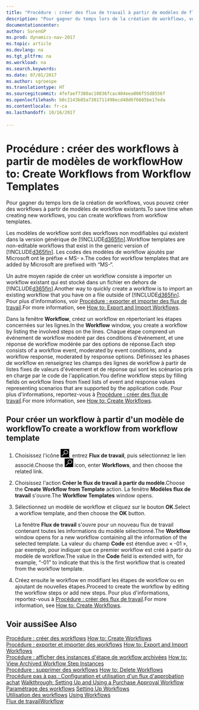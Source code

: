 ```yaml
---
title: "Procédure : créer des flux de travail à partir de modèles de flux de travail"
description: "Pour gagner du temps lors de la création de workflows, vous pouvez créer des workflows à partir de modèles de workflow existants."
documentationcenter: 
author: SorenGP
ms.prod: dynamics-nav-2017
ms.topic: article
ms.devlang: na
ms.tgt_pltfrm: na
ms.workload: na
ms.search.keywords: 
ms.date: 07/01/2017
ms.author: sgroespe
ms.translationtype: HT
ms.sourcegitcommit: 4fefaef7380ac10836fcac404eea006f55d8556f
ms.openlocfilehash: b0c2143b85a7301711498ecd40d6f6685be17eda
ms.contentlocale: fr-ca
ms.lasthandoff: 10/16/2017

---
```

# <a name="how-to-create-workflows-from-workflow-templates"></a><span data-ttu-id="b7f57-103">Procédure : créer des workflows à partir de modèles de workflow</span><span class="sxs-lookup"><span data-stu-id="b7f57-103">How to: Create Workflows from Workflow Templates</span></span>
<span data-ttu-id="b7f57-104">Pour gagner du temps lors de la création de workflows, vous pouvez créer des workflows à partir de modèles de workflow existants.</span><span class="sxs-lookup"><span data-stu-id="b7f57-104">To save time when creating new workflows, you can create workflows from workflow templates.</span></span>  

 <span data-ttu-id="b7f57-105">Les modèles de workflow sont des workflows non modifiables qui existent dans la version générique de [!INCLUDE[d365fin](includes/d365fin_md.md)].</span><span class="sxs-lookup"><span data-stu-id="b7f57-105">Workflow templates are non-editable workflows that exist in the generic version of [!INCLUDE[d365fin](includes/d365fin_md.md)].</span></span> <span data-ttu-id="b7f57-106">Les codes des modèles de workflow ajoutés par Microsoft ont le préfixe « MS- ».</span><span class="sxs-lookup"><span data-stu-id="b7f57-106">The codes for workflow templates that are added by Microsoft are prefixed with “MS-“.</span></span>  

 <span data-ttu-id="b7f57-107">Un autre moyen rapide de créer un workflow consiste à importer un workflow existant qui est stocké dans un fichier en dehors de [!INCLUDE[d365fin](includes/d365fin_md.md)].</span><span class="sxs-lookup"><span data-stu-id="b7f57-107">Another way to quickly create a workflow is to import an existing workflow that you have on a file outside of [!INCLUDE[d365fin](includes/d365fin_md.md)].</span></span> <span data-ttu-id="b7f57-108">Pour plus d'informations, voir [Procédure : exporter et importer des flux de travail](across-how-to-export-and-import-workflows.md).</span><span class="sxs-lookup"><span data-stu-id="b7f57-108">For more information, see [How to: Export and Import Workflows](across-how-to-export-and-import-workflows.md).</span></span>  

<span data-ttu-id="b7f57-109">Dans la fenêtre **Workflow**, créez un workflow en répertoriant les étapes concernées sur les lignes.</span><span class="sxs-lookup"><span data-stu-id="b7f57-109">In the **Workflow** window, you create a workflow by listing the involved steps on the lines.</span></span> <span data-ttu-id="b7f57-110">Chaque étape comprend un événement de workflow modéré par des conditions d'événement, et une réponse de workflow modérée par des options de réponse.</span><span class="sxs-lookup"><span data-stu-id="b7f57-110">Each step consists of a workflow event, moderated by event conditions, and a workflow response, moderated by response options.</span></span> <span data-ttu-id="b7f57-111">Définissez les phases de workflow en renseignez les champs des lignes de workflow à partir de listes fixes de valeurs d'événement et de réponse qui sont les scénarios pris en charge par le code de l'application.</span><span class="sxs-lookup"><span data-stu-id="b7f57-111">You define workflow steps by filling fields on workflow lines from fixed lists of event and response values representing scenarios that are supported by the application code.</span></span> <span data-ttu-id="b7f57-112">Pour plus d'informations, reportez\-vous à [Procédure : créer des flux de travail](across-how-to-create-workflows.md).</span><span class="sxs-lookup"><span data-stu-id="b7f57-112">For more information, see [How to: Create Workflows](across-how-to-create-workflows.md).</span></span>  

## <a name="to-create-a-workflow-from-workflow-template"></a><span data-ttu-id="b7f57-113">Pour créer un workflow à partir d'un modèle de workflow</span><span class="sxs-lookup"><span data-stu-id="b7f57-113">To create a workflow from workflow template</span></span>  
1.  <span data-ttu-id="b7f57-114">Choisissez l'icône ![Page ou rapport pour la recherche](media/ui-search/search_small.png "icône Page ou rapport pour la recherche"), entrez **Flux de travail**, puis sélectionnez le lien associé.</span><span class="sxs-lookup"><span data-stu-id="b7f57-114">Choose the ![Search for Page or Report](media/ui-search/search_small.png "Search for Page or Report icon") icon, enter **Workflows**, and then choose the related link.</span></span>  
2.  <span data-ttu-id="b7f57-115">Choisissez l'action **Créer le flux de travail à partir du modèle**.</span><span class="sxs-lookup"><span data-stu-id="b7f57-115">Choose the **Create Workflow from Template** action.</span></span> <span data-ttu-id="b7f57-116">La fenêtre **Modèles flux de travail** s'ouvre.</span><span class="sxs-lookup"><span data-stu-id="b7f57-116">The **Workflow Templates** window opens.</span></span>  
3.  <span data-ttu-id="b7f57-117">Sélectionnez un modèle de workflow et cliquez sur le bouton **OK**.</span><span class="sxs-lookup"><span data-stu-id="b7f57-117">Select a workflow template, and then choose the **OK** button.</span></span>  

     <span data-ttu-id="b7f57-118">La fenêtre **Flux de travail** s'ouvre pour un nouveau flux de travail contenant toutes les informations du modèle sélectionné.</span><span class="sxs-lookup"><span data-stu-id="b7f57-118">The **Workflow** window opens for a new workflow containing all the information of the selected template.</span></span> <span data-ttu-id="b7f57-119">La valeur du champ **Code** est étendue avec « -01 », par exemple, pour indiquer que ce premier workflow est créé à partir du modèle de workflow.</span><span class="sxs-lookup"><span data-stu-id="b7f57-119">The value in the **Code** field is extended with, for example, “-01” to indicate that this is the first workflow that is created from the workflow template.</span></span>  
4.  <span data-ttu-id="b7f57-120">Créez ensuite le workflow en modifiant les étapes de workflow ou en ajoutant de nouvelles étapes.</span><span class="sxs-lookup"><span data-stu-id="b7f57-120">Proceed to create the workflow by editing the workflow steps or add new steps.</span></span> <span data-ttu-id="b7f57-121">Pour plus d'informations, reportez\-vous à [Procédure : créer des flux de travail](across-how-to-create-workflows.md).</span><span class="sxs-lookup"><span data-stu-id="b7f57-121">For more information, see [How to: Create Workflows](across-how-to-create-workflows.md).</span></span>  

## <a name="see-also"></a><span data-ttu-id="b7f57-122">Voir aussi</span><span class="sxs-lookup"><span data-stu-id="b7f57-122">See Also</span></span>  
 <span data-ttu-id="b7f57-123">[Procédure : créer des workflows](across-how-to-create-workflows.md) </span><span class="sxs-lookup"><span data-stu-id="b7f57-123">[How to: Create Workflows](across-how-to-create-workflows.md) </span></span>  
 <span data-ttu-id="b7f57-124">[Procédure : exporter et importer des workflows](across-how-to-export-and-import-workflows.md) </span><span class="sxs-lookup"><span data-stu-id="b7f57-124">[How to: Export and Import Workflows](across-how-to-export-and-import-workflows.md) </span></span>  
 <span data-ttu-id="b7f57-125">[Procédure : afficher des instances d'étape de workflow archivées](across-how-to-view-archived-workflow-step-instances.md) </span><span class="sxs-lookup"><span data-stu-id="b7f57-125">[How to: View Archived Workflow Step Instances](across-how-to-view-archived-workflow-step-instances.md) </span></span>  
 <span data-ttu-id="b7f57-126">[Procédure : supprimer des workflows](across-how-to-delete-workflows.md) </span><span class="sxs-lookup"><span data-stu-id="b7f57-126">[How to: Delete Workflows](across-how-to-delete-workflows.md) </span></span>  
 <span data-ttu-id="b7f57-127">[Procédure pas à pas : Configuration et utilisation d'un flux d'approbation achat](walkthrough-setting-up-and-using-a-purchase-approval-workflow.md) </span><span class="sxs-lookup"><span data-stu-id="b7f57-127">[Walkthrough: Setting Up and Using a Purchase Approval Workflow](walkthrough-setting-up-and-using-a-purchase-approval-workflow.md) </span></span>  
 <span data-ttu-id="b7f57-128">[Paramétrage des workflows](across-set-up-workflows.md) </span><span class="sxs-lookup"><span data-stu-id="b7f57-128">[Setting Up Workflows](across-set-up-workflows.md) </span></span>  
 <span data-ttu-id="b7f57-129">[Utilisation des workflows](across-use-workflows.md) </span><span class="sxs-lookup"><span data-stu-id="b7f57-129">[Using Workflows](across-use-workflows.md) </span></span>  
 [<span data-ttu-id="b7f57-130">Flux de travail</span><span class="sxs-lookup"><span data-stu-id="b7f57-130">Workflow</span></span>](across-workflow.md)   

